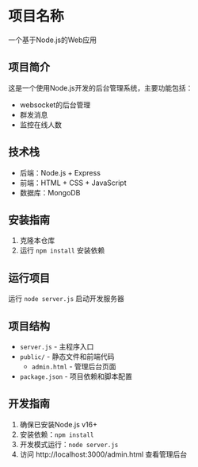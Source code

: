 # 项目名称

一个基于Node.js的Web应用

## 项目简介

这是一个使用Node.js开发的后台管理系统，主要功能包括：
- websocket的后台管理
- 群发消息
- 监控在线人数

## 技术栈

- 后端：Node.js + Express
- 前端：HTML + CSS + JavaScript
- 数据库：MongoDB

## 安装指南

1. 克隆本仓库
2. 运行 `npm install` 安装依赖

## 运行项目

运行 `node server.js` 启动开发服务器

## 项目结构

- `server.js` - 主程序入口
- `public/` - 静态文件和前端代码
  - `admin.html` - 管理后台页面
- `package.json` - 项目依赖和脚本配置

## 开发指南

1. 确保已安装Node.js v16+
2. 安装依赖：`npm install`
3. 开发模式运行：`node server.js`
4. 访问 http://localhost:3000/admin.html 查看管理后台
